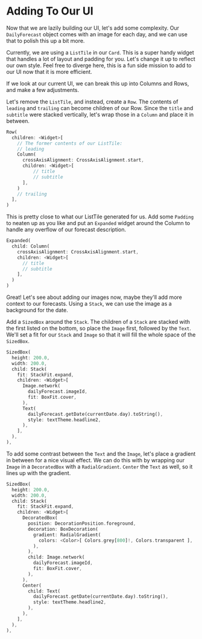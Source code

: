 # Adding To Our UI

Now that we are lazily building our UI, let's add some complexity. Our
`DailyForecast` object comes with an image for each day, and we can
use that to polish this up a bit more.

Currently, we are using a `ListTile` in our `Card`. This is a super
handy widget that handles a lot of layout and padding for you. Let's
change it up to reflect our own style. Feel free to diverge here, this
is a fun side mission to add to our UI now that it is more efficient.

If we look at our current UI, we can break this up into Columns and
Rows, and make a few adjustments.

Let's remove the `ListTile`, and instead, create a `Row`. The contents
of `leading` and `trailing` can become children of our Row. Since the
`title` and `subtitle` were stacked vertically, let's wrap those in a
`Column` and place it in between.

```dart
Row( 
  children: <Widget>[
    // The former contents of our ListTile:
    // leading
    Column(
      crossAxisAlignment: CrossAxisAlignment.start,
      children: <Widget>[
          // title
          // subtitle
      ],
    )
    // trailing
  ],
)
```

This is pretty close to what our ListTile generated for us. Add some
`Padding` to neaten up as you like and put an `Expanded` widget around
the Column to handle any overflow of our forecast description.

```dart
Expanded(
  child: Column(
    crossAxisAlignment: CrossAxisAlignment.start,
    children: <Widget>[
      // title
      // subtitle
    ],
  )
)
```

Great! Let's see about adding our images now, maybe they'll add more
context to our forecasts. Using a `Stack`, we can use the image as a
background for the date.

Add a `SizedBox` around the `Stack`. The children of a `Stack` are stacked
with the first listed on the bottom, so place the `Image` first, followed
by the `Text`. We'll set a fit for our `Stack` and `Image` so that it will
fill the whole space of the `SizedBox`.

```dart
SizedBox(
  height: 200.0,
  width: 200.0,
  child: Stack(
    fit: StackFit.expand,
    children: <Widget>[
      Image.network(
        dailyForecast.imageId,
        fit: BoxFit.cover,
      ),
      Text(
        dailyForecast.getDate(currentDate.day).toString(),
        style: textTheme.headline2,
      ),
    ],
  ),
),
```

To add some contrast between the `Text` and the `Image`, let's place a
gradient in between for a nice visual effect. We can do this with by wrapping
our `Image` in a `DecoratedBox` with a `RadialGradient`. `Center` the `Text`
as well, so it lines up with the gradient.

```dart
SizedBox(
  height: 200.0,
  width: 200.0,
  child: Stack(
    fit: StackFit.expand,
    children: <Widget>[
      DecoratedBox(
        position: DecorationPosition.foreground,
        decoration: BoxDecoration(
          gradient: RadialGradient(
            colors: <Color>[ Colors.grey[800]!, Colors.transparent ],
          ),
        ),
        child: Image.network(
          dailyForecast.imageId,
          fit: BoxFit.cover,
        ),
      ),
      Center(
        child: Text(
          dailyForecast.getDate(currentDate.day).toString(),
          style: textTheme.headline2,
        ),
      ),
    ],
  ),
),
```